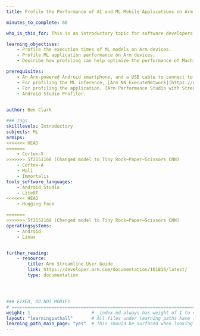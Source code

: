 ```yaml
---
title: Profile the Performance of AI and ML Mobile Applications on Arm

minutes_to_complete: 60

who_is_this_for: This is an introductory topic for software developers who want to learn how to profile the performance of Machine Learning (ML) models running on Arm devices.

learning_objectives: 
    - Profile the execution times of ML models on Arm devices.
    - Profile ML application performance on Arm devices.
    - Describe how profiling can help optimize the performance of Machine Learning applications.

prerequisites:
    - An Arm-powered Android smartphone, and a USB cable to connect to it.
    - For profiling the ML inference, [Arm NN ExecuteNetwork](https://github.com/ARM-software/armnn/releases) or [ExecuTorch](https://github.com/pytorch/executorch).
    - For profiling the application, [Arm Performance Studio with Streamline](https://developer.arm.com/Tools%20and%20Software/Arm%20Performance%20Studio).
    - Android Studio Profiler.
  

author: Ben Clark

### Tags
skilllevels: Introductory
subjects: ML
armips:
<<<<<<< HEAD
=======
    - Cortex-X
>>>>>>> 5f2151168 (Changed model to Tiny Rock–Paper–Scissors CNN)
    - Cortex-A
    - Mali
    - Immortalis
tools_software_languages:
    - Android Studio
    - LiteRT
<<<<<<< HEAD
    - Hugging Face

=======
>>>>>>> 5f2151168 (Changed model to Tiny Rock–Paper–Scissors CNN)
operatingsystems:
    - Android
    - Linux


further_reading:
    - resource:
        title: Arm Streamline User Guide  
        link: https://developer.arm.com/documentation/101816/latest/
        type: documentation




### FIXED, DO NOT MODIFY
# ================================================================================
weight: 1                       # _index.md always has weight of 1 to order correctly
layout: "learningpathall"       # All files under learning paths have this same wrapper
learning_path_main_page: "yes"  # This should be surfaced when looking for related content. Only set for _index.md of learning path content.
---
```

